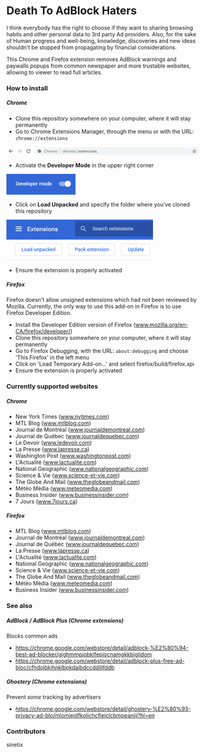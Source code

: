 # Death To AdBlock Haters
I think everybody has the right to choose if they want to sharing browsing habits and other personal data to 3rd party Ad providers. Also, for the sake of Human progress and well-being, knowledge, discoveries and new ideas shouldn't be stopped from propagating by financial considerations. 

This Chrome and Firefox extension removes AdBlock warnings and paywalls popups from common newspaper and more trustable websites, allowing to viewer to read full articles.

### How to install
##### Chrome #####
- Clone this repository somewhere on your computer, where it will stay permanently
- Go to Chrome Extensions Manager, through the menu or with the URL: `chrome://extensions`

![](chrome/images/screen_00.png)

- Activate the **Developer Mode** in the upper right corner

![](chrome/images/screen_01.png)

- Click on **Load Unpacked** and specify the folder where you've cloned this repository

![](chrome/images/screen_02.png)

- Ensure the extension is properly activated

##### Firefox #####
Firefox doesn't allow unsigned extensions which had not been reviewed by Mozilla. Currently, the only way to use this
add-on in Firefox is to use Firefox Developer Edition.
- Install the Developer Edition version of Firefox (www.mozilla.org/en-CA/firefox/developer/)
- Clone this repository somewhere on your computer, where it will stay permanently
- Go to Firefox Debugging, with the URL: `about:debugging` and choose 'This Firefox' in the left menu
- Click on 'Load Temporary Add-on...' and select firefox/build/firefox.xpi 
- Ensure the extension is properly activated

### Currently supported websites
##### Chrome #####
- New York Times (www.nytimes.com)
- MTL Blog (www.mtlblog.com)
- Journal de Montréal (www.journaldemontreal.com)
- Journal de Québec (www.journaldequebec.com)
- Le Devoir (www.ledevoir.com)
- La Presse (www.lapresse.ca)
- Washington Post (www.washingtonpost.com)
- L'Actualité (www.lactualite.com)
- National Geographic (www.nationalgeographic.com)
- Science & Vie (www.science-et-vie.com)
- The Globe And Mail (www.theglobeandmail.com)
- Météo Média (www.meteomedia.com)
- Business Insider (www.businessinsider.com)
- 7 Jours (www.7jours.ca)

##### Firefox #####
- MTL Blog (www.mtlblog.com)
- Journal de Montréal (www.journaldemontreal.com)
- Journal de Québec (www.journaldequebec.com)
- La Presse (www.lapresse.ca)
- L'Actualité (www.lactualite.com)
- National Geographic (www.nationalgeographic.com)
- Science & Vie (www.science-et-vie.com)
- The Globe And Mail (www.theglobeandmail.com)
- Météo Média (www.meteomedia.com)
- Business Insider (www.businessinsider.com)

### See also
##### AdBlock / AdBlock Plus (Chrome extensions)
Blocks common ads
- https://chrome.google.com/webstore/detail/adblock-%E2%80%94-best-ad-blocker/gighmmpiobklfepjocnamgkkbiglidom
- https://chrome.google.com/webstore/detail/adblock-plus-free-ad-bloc/cfhdojbkjhnklbpkdaibdccddilifddb

##### Ghostery  (Chrome extensions)
Prevent _some_ tracking by advertisers
- https://chrome.google.com/webstore/detail/ghostery-%E2%80%93-privacy-ad-blo/mlomiejdfkolichcflejclcbmpeaniij?hl=en

### Contributors
sinetix
